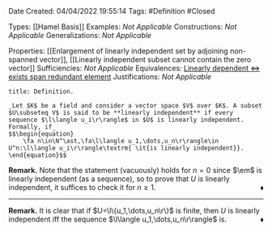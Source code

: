 <br />
<br />

Date Created: 04/04/2022 19:55:14
Tags: #Definition #Closed

Types: [[Hamel Basis]]
Examples: _Not Applicable_
Constructions: _Not Applicable_
Generalizations: _Not Applicable_

Properties: [[Enlargement of linearly independent set by adjoining non-spanned vector]], [[Linearly independent subset cannot contain the zero vector]]
Sufficiencies: _Not Applicable_
Equivalences: [Linearly dependent $\Leftrightarrow$ exists span redundant element](Linearly%20dependent%20iff%20exists%20span%20redundant%20element.md)
Justifications: _Not Applicable_

``` ad-Definition
title: Definition.

_Let $K$ be a field and consider a vector space $V$ over $K$. A subset $U\subseteq V$ is said to be **linearly independent** if every sequence $\l\langle u_i\r\rangle$ in $U$ is linearly independent. Formally, if_
$$\begin{equation}
    \fa n\in\N^\ast,\fa\l\langle u_1,\dots,u_n\r\rangle\in U^n:\l\langle u_i\r\rangle\textrm{ \it{is linearly independent}}.
\end{equation}$$

```

**Remark.** Note that the statement (vacuously) holds for $n=0$ since $\em$ is linearly independent (as a sequence), so to prove that $U$ is linearly independent, it suffices to check it for $n\geq1$.<span style="float:right;">$\blacklozenge$</span>

---

**Remark.** It is clear that if $U=\l\{u_1,\dots,u_n\r\}$ is finite, then $U$ is linearly independent iff the sequence $\l\langle u_1,\dots,u_n\r\rangle$ is.<span style="float:right;">$\blacklozenge$</span>

